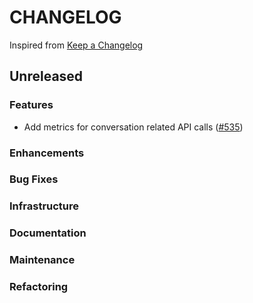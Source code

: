 # CHANGELOG

Inspired from [Keep a Changelog](https://keepachangelog.com/en/1.0.0/)

## Unreleased

### Features
- Add metrics for conversation related API calls ([#535](https://github.com/opensearch-project/dashboards-assistant/pull/535))

### Enhancements

### Bug Fixes

### Infrastructure

### Documentation

### Maintenance

### Refactoring
